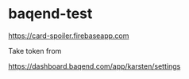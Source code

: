 # baqend-test

https://card-spoiler.firebaseapp.com

Take token from

https://dashboard.baqend.com/app/karsten/settings
